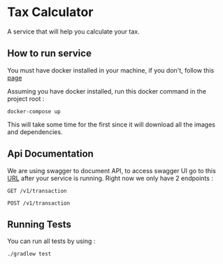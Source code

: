 # Tax Calculator
A service that will help you calculate your tax.

## How to run service
You must have docker installed in your machine, if you don't, follow this [page](https://docs.docker.com/v17.12/install/)

Assuming you have docker installed, run this docker command in the project root :
```
docker-compose up
```
This will take some time for the first since it will download all the images and dependencies.

## Api Documentation
We are using swagger to document API, to access swagger UI go to this [URL](http://localhost:8080/swagger-ui.html#/) after your service is running.
Right now we only have 2 endpoints :
```
GET /v1/transaction
```
```
POST /v1/transaction
```

## Running Tests
You can run all tests by using :
```
./gradlew test
```
